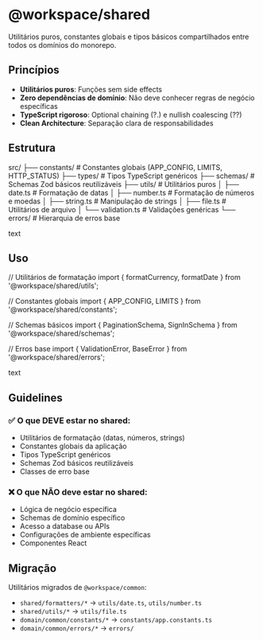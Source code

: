 # @workspace/shared

Utilitários puros, constantes globais e tipos básicos compartilhados entre todos os domínios do
monorepo.

## Princípios

- **Utilitários puros**: Funções sem side effects
- **Zero dependências de domínio**: Não deve conhecer regras de negócio específicas
- **TypeScript rigoroso**: Optional chaining (?.) e nullish coalescing (??)
- **Clean Architecture**: Separação clara de responsabilidades

## Estrutura

src/ ├── constants/ # Constantes globais (APP_CONFIG, LIMITS, HTTP_STATUS) ├── types/ # Tipos
TypeScript genéricos ├── schemas/ # Schemas Zod básicos reutilizáveis ├── utils/ # Utilitários puros
│ ├── date.ts # Formatação de datas │ ├── number.ts # Formatação de números e moedas │ ├──
string.ts # Manipulação de strings │ ├── file.ts # Utilitários de arquivo │ └── validation.ts #
Validações genéricas └── errors/ # Hierarquia de erros base

text

## Uso

// Utilitários de formatação import { formatCurrency, formatDate } from '@workspace/shared/utils';

// Constantes globais import { APP_CONFIG, LIMITS } from '@workspace/shared/constants';

// Schemas básicos import { PaginationSchema, SignInSchema } from '@workspace/shared/schemas';

// Erros base import { ValidationError, BaseError } from '@workspace/shared/errors';

text

## Guidelines

### ✅ O que DEVE estar no shared:

- Utilitários de formatação (datas, números, strings)
- Constantes globais da aplicação
- Tipos TypeScript genéricos
- Schemas Zod básicos reutilizáveis
- Classes de erro base

### ❌ O que NÃO deve estar no shared:

- Lógica de negócio específica
- Schemas de domínio específico
- Acesso a database ou APIs
- Configurações de ambiente específicas
- Componentes React

## Migração

Utilitários migrados de `@workspace/common`:

- `shared/formatters/*` → `utils/date.ts`, `utils/number.ts`
- `shared/utils/*` → `utils/file.ts`
- `domain/common/constants/*` → `constants/app.constants.ts`
- `domain/common/errors/*` → `errors/`
